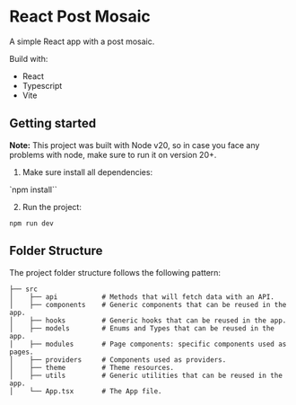 # React Post Mosaic

A simple React app with a post mosaic.

Build with:

- React
- Typescript
- Vite

## Getting started

**Note:** This project was built with Node v20, so in case you face any problems with node, make sure to run it on version 20+.

1. Make sure install all dependencies:

`npm install``

2. Run the project:

`npm run dev`

## Folder Structure

The project folder structure follows the following pattern:

```shell
├── src
│    ├── api           # Methods that will fetch data with an API.
│    ├── components    # Generic components that can be reused in the app.
│    ├── hooks         # Generic hooks that can be reused in the app.
│    ├── models        # Enums and Types that can be reused in the app.
│    ├── modules       # Page components: specific components used as pages.
│    ├── providers     # Components used as providers.
│    ├── theme         # Theme resources.
│    ├── utils         # Generic utilities that can be reused in the app.
│    └── App.tsx       # The App file.
```
